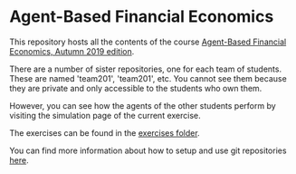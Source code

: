 # Agent-Based Financial Economics

This repository hosts all the contents of the course [Agent-Based Financial Economics, Autumn 2019 edition](https://studentservices.uzh.ch/uzh/anonym/vvz/index.html#/modules/list/2017/003/50773378-50772427/details/SM/50857786").

There are a number of sister repositories, one for each team of students. These are named 'team201', 'team201', etc. You cannot see them because they are private and only accessible to the students who own them.

However, you can see how the agents of the other students perform by visiting the simulation page of the current exercise.

The exercises can be found in the [exercises folder](exercises/journal).

You can find more information about how to setup and use git repositories [here](http://meissereconomics.com/course/setup).